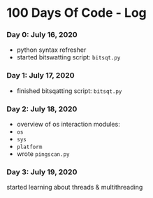 # 100 Days Of Code - Log

### Day 0: July 16, 2020
 - python syntax refresher
 - started bitswatting script: `bitsqt.py`

### Day 1: July 17, 2020
 - finished bitsqatting script: `bitsqt.py`

### Day 2: July 18, 2020
 - overview of os interaction modules:
  - `os`
  - `sys`
  - `platform`
 - wrote `pingscan.py`

### Day 3: July 19, 2020
started learning about threads & multithreading
